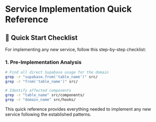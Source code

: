# Service Implementation Quick Reference

## 🚀 Quick Start Checklist

For implementing any new service, follow this step-by-step checklist:

### 1. Pre-Implementation Analysis
```bash
# Find all direct Supabase usage for the domain
grep -r "supabase.from('table_name')" src/
grep -r "from('table_name')" src/

# Identify affected components
grep -r "table_name" src/components/
grep -r "domain_name" src/hooks/
```

This quick reference provides everything needed to implement any new service following the established patterns.
